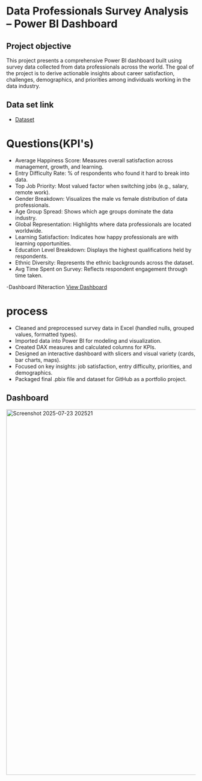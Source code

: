# Data Professionals Survey Analysis – Power BI Dashboard
## Project objective
This project presents a comprehensive Power BI dashboard built using survey data collected from data professionals across the world. The goal of the project is to derive actionable insights about career satisfaction, challenges, demographics, and priorities among individuals working in the data industry.

## Data set link
- <a href="https://github.com/Meghanaaaaaaaaaaaaa/Power-bi-dashboard/blob/main/Power%20BI%20-%20Final%20Project.xlsx">Dataset</a>

# Questions(KPI's)
- Average Happiness Score: Measures overall satisfaction across management, growth, and learning.
- Entry Difficulty Rate: % of respondents who found it hard to break into data.
- Top Job Priority: Most valued factor when switching jobs (e.g., salary, remote work).
- Gender Breakdown: Visualizes the male vs female distribution of data professionals.
- Age Group Spread: Shows which age groups dominate the data industry.
- Global Representation: Highlights where data professionals are located worldwide.
- Learning Satisfaction: Indicates how happy professionals are with learning opportunities.
- Education Level Breakdown: Displays the highest qualifications held by respondents.
- Ethnic Diversity: Represents the ethnic backgrounds across the dataset.
- Avg Time Spent on Survey: Reflects respondent engagement through time taken.

-Dashboard INteraction <a href="https://github.com/Meghanaaaaaaaaaaaaa/Power-bi-dashboard/blob/main/Data%20professional%20Survey%20project%20power%20bi.pbix">View Dashboard</a>

# process
- Cleaned and preprocessed survey data in Excel (handled nulls, grouped values, formatted types).
- Imported data into Power BI for modeling and visualization.
- Created DAX measures and calculated columns for KPIs.
- Designed an interactive dashboard with slicers and visual variety (cards, bar charts, maps).
- Focused on key insights: job satisfaction, entry difficulty, priorities, and demographics.
- Packaged final .pbix file and dataset for GitHub as a portfolio project.

## Dashboard
<img width="1919" height="973" alt="Screenshot 2025-07-23 202521" src="https://github.com/user-attachments/assets/11857149-6bf0-4b47-85dc-e97c40a4bc41" />
